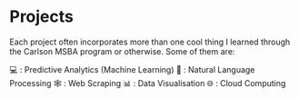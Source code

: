 # Projects

Each project often incorporates more than one cool thing I learned through the Carlson MSBA program or otherwise. Some of them are:

💻 : Predictive Analytics (Machine Learning)
📖 : Natural Language Processing
🕸️ : Web Scraping
📊 : Data Visualisation
🌐 : Cloud Computing


